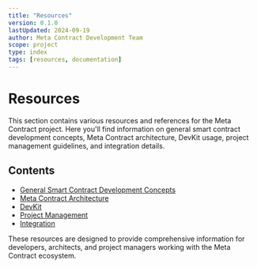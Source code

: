 ```yaml
---
title: "Resources"
version: 0.1.0
lastUpdated: 2024-09-19
author: Meta Contract Development Team
scope: project
type: index
tags: [resources, documentation]
---
```


# Resources

This section contains various resources and references for the Meta Contract project. Here you'll find information on general smart contract development concepts, Meta Contract architecture, DevKit usage, project management guidelines, and integration details.

## Contents

- [General Smart Contract Development Concepts](./01-general/index.md)
- [Meta Contract Architecture](./02-meta-contract-architecture/index.md)
- [DevKit](./03-devkit/index.md)
- [Project Management](./04-project-management/index.md)
- [Integration](./05-integration/index.md)

These resources are designed to provide comprehensive information for developers, architects, and project managers working with the Meta Contract ecosystem.
